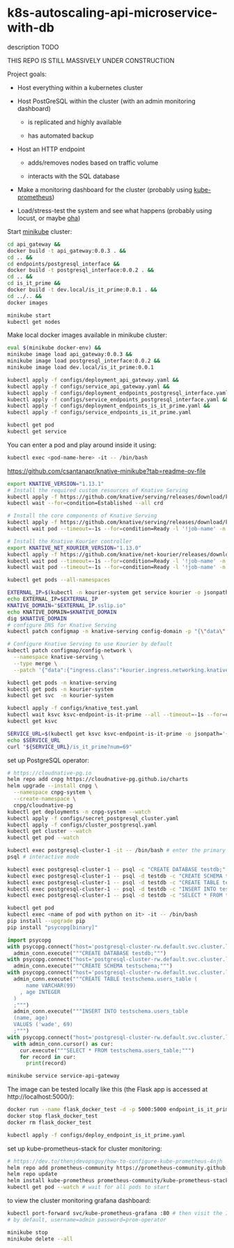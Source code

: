 # k8s-autoscaling-api-microservice-with-db
description TODO

THIS REPO IS STILL MASSIVELY UNDER CONSTRUCTION

Project goals:

* Host everything within a kubernetes cluster

* Host PostGreSQL within the cluster (with an admin monitoring dashboard)

    - is replicated and highly available

    - has automated backup

* Host an HTTP endpoint 
    
    - adds/removes nodes based on traffic volume
    
    - interacts with the SQL database

* Make a monitoring dashboard for the cluster (probably using [kube-prometheus](https://github.com/prometheus-operator/kube-prometheus))

* Load/stress-test the system and see what happens (probably using locust, or maybe [oha](https://github.com/hatoo/oha))

Start [minikube](https://github.com/kubernetes/minikube) cluster:

```bash
cd api_gateway &&
docker build -t api_gateway:0.0.3 . &&
cd .. &&
cd endpoints/postgresql_interface &&
docker build -t postgresql_interface:0.0.2 . &&
cd .. &&
cd is_it_prime &&
docker build -t dev.local/is_it_prime:0.0.1 . &&
cd ../.. &&
docker images
```

```bash
minikube start 
kubectl get nodes
```

Make local docker images available in minikube cluster:

```bash
eval $(minikube docker-env) &&
minikube image load api_gateway:0.0.3 &&
minikube image load postgresql_interface:0.0.2 &&
minikube image load dev.local/is_it_prime:0.0.1
```

```bash
kubectl apply -f configs/deployment_api_gateway.yaml &&
kubectl apply -f configs/service_api_gateway.yaml &&
kubectl apply -f configs/deployment_endpoints_postgresql_interface.yaml &&
kubectl apply -f configs/service_endpoints_postgresql_interface.yaml &&
kubectl apply -f configs/deployment_endpoints_is_it_prime.yaml &&
kubectl apply -f configs/service_endpoints_is_it_prime.yaml

kubectl get pod
kubectl get service
```

You can enter a pod and play around inside it using:
```bash
kubectl exec <pod-name-here> -it -- /bin/bash 
```
https://github.com/csantanapr/knative-minikube?tab=readme-ov-file
```bash
export KNATIVE_VERSION="1.13.1"
# Install the required custom resources of Knative Serving
kubectl apply -f https://github.com/knative/serving/releases/download/knative-v${KNATIVE_VERSION}/serving-crds.yaml
kubectl wait --for=condition=Established --all crd

# Install the core components of Knative Serving
kubectl apply -f https://github.com/knative/serving/releases/download/knative-v${KNATIVE_VERSION}/serving-core.yaml
kubectl wait pod --timeout=-1s --for=condition=Ready -l '!job-name' -n knative-serving

# Install the Knative Kourier controller
export KNATIVE_NET_KOURIER_VERSION="1.13.0"
kubectl apply -f https://github.com/knative/net-kourier/releases/download/knative-v${KNATIVE_NET_KOURIER_VERSION}/kourier.yaml
kubectl wait pod --timeout=-1s --for=condition=Ready -l '!job-name' -n kourier-system
kubectl wait pod --timeout=-1s --for=condition=Ready -l '!job-name' -n knative-serving

kubectl get pods --all-namespaces

EXTERNAL_IP=$(kubectl -n kourier-system get service kourier -o jsonpath='{.status.loadBalancer.ingress[0].ip}')
echo EXTERNAL_IP=$EXTERNAL_IP
KNATIVE_DOMAIN="$EXTERNAL_IP.sslip.io"
echo KNATIVE_DOMAIN=$KNATIVE_DOMAIN
dig $KNATIVE_DOMAIN
# configure DNS for Knative Serving
kubectl patch configmap -n knative-serving config-domain -p "{\"data\": {\"$KNATIVE_DOMAIN\": \"\"}}"

# Configure Knative Serving to use Kourier by default
kubectl patch configmap/config-network \
  --namespace knative-serving \
  --type merge \
  --patch '{"data":{"ingress.class":"kourier.ingress.networking.knative.dev"}}'

kubectl get pods -n knative-serving
kubectl get pods -n kourier-system
kubectl get svc  -n kourier-system

kubectl apply -f configs/knative_test.yaml
kubectl wait ksvc ksvc-endpoint-is-it-prime --all --timeout=-1s --for=condition=Ready
kubectl get ksvc

SERVICE_URL=$(kubectl get ksvc ksvc-endpoint-is-it-prime -o jsonpath='{.status.url}')
echo $SERVICE_URL
curl "${SERVICE_URL}/is_it_prime?num=69"
```

set up PostgreSQL operator:
```bash
# https://cloudnative-pg.io
helm repo add cnpg https://cloudnative-pg.github.io/charts
helm upgrade --install cnpg \
  --namespace cnpg-system \
  --create-namespace \
  cnpg/cloudnative-pg
kubectl get deployments -n cnpg-system --watch
kubectl apply -f configs/secret_postgresql_cluster.yaml
kubectl apply -f configs/cluster_postgresql.yaml
kubectl get cluster --watch
kubectl get pod --watch
```

```bash 
kubectl exec postgresql-cluster-1 -it -- /bin/bash # enter the primary database node
psql # interactive mode

kubectl exec postgresql-cluster-1 -- psql -c "CREATE DATABASE testdb;"
kubectl exec postgresql-cluster-1 -- psql -d testdb -c "CREATE SCHEMA testschema;"
kubectl exec postgresql-cluster-1 -- psql -d testdb -c "CREATE TABLE testschema.users(name VARCHAR(99), age INT);"
kubectl exec postgresql-cluster-1 -- psql -d testdb -c "INSERT INTO testschema.users (name, age) values ('joe', 69);"
kubectl exec postgresql-cluster-1 -- psql -d testdb -c "SELECT * FROM testschema.users WHERE age=69;"
```

```bash
kubectl get pod
kubectl exec <name of pod with python on it> -it -- /bin/bash
pip install --upgrade pip
pip install "psycopg[binary]"
```
```python
import psycopg
with psycopg.connect("host='postgresql-cluster-rw.default.svc.cluster.local' port=5432 dbname='postgres' user='db_admin' password='password1234' connect_timeout=10", autocommit=True) as admin_conn:
  admin_conn.execute("""CREATE DATABASE testdb;""")
with psycopg.connect("host='postgresql-cluster-rw.default.svc.cluster.local' port=5432 dbname='testdb' user='db_admin' password='password1234' connect_timeout=10", autocommit=True) as admin_conn:
  admin_conn.execute("""CREATE SCHEMA testschema;""")
with psycopg.connect("host='postgresql-cluster-rw.default.svc.cluster.local' port=5432 dbname='testdb' user='db_admin' password='password1234' connect_timeout=10", autocommit=True) as admin_conn:
  admin_conn.execute("""CREATE TABLE testschema.users_table (
      name VARCHAR(99)
    , age INTEGER
  )
  ;""") 
  admin_conn.execute("""INSERT INTO testschema.users_table
  (name, age)
  VALUES ('wade', 69)
  ;""") 
with psycopg.connect("host='postgresql-cluster-rw.default.svc.cluster.local' port=5432 dbname='testdb' user='db_admin' password='password1234' connect_timeout=10") as admin_conn:
  with admin_conn.cursor() as cur:
    cur.execute("""SELECT * FROM testschema.users_table;""")
    for record in cur:
      print(record)
```


```bash
minikube service service-api-gateway
```

The image can be tested locally like this (the Flask app is accessed at http://localhost:5000/):
```bash
docker run --name flask_docker_test -d -p 5000:5000 endpoint_is_it_prime
docker stop flask_docker_test 
docker rm flask_docker_test
```


```bash
kubectl apply -f configs/deploy_endpoint_is_it_prime.yaml
```

set up kube-prometheus-stack for cluster monitoring:
```bash
# https://dev.to/thenjdevopsguy/how-to-configure-kube-prometheus-4njh 
helm repo add prometheus-community https://prometheus-community.github.io/helm-charts
helm repo update
helm install kube-prometheus prometheus-community/kube-prometheus-stack
kubectl get pod --watch # wait for all pods to start
```
to view the cluster monitoring grafana dashboard:
```bash
kubectl port-forward svc/kube-prometheus-grafana :80 # then visit the IP address shown in your browser
# by default, username=admin password=prom-operator
```




```bash
minikube stop
minikube delete --all
```
